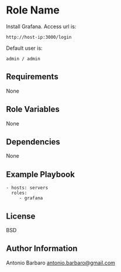 Role Name
=========

Install Grafana.
Access url is:

	http://host-ip:3000/login

Default user is:

	admin / admin

Requirements
------------

None

Role Variables
--------------

None

Dependencies
------------

None

Example Playbook
----------------

    - hosts: servers
      roles:
         - grafana

License
-------

BSD

Author Information
------------------

Antonio Barbaro <antonio.barbaro@gmail.com>
